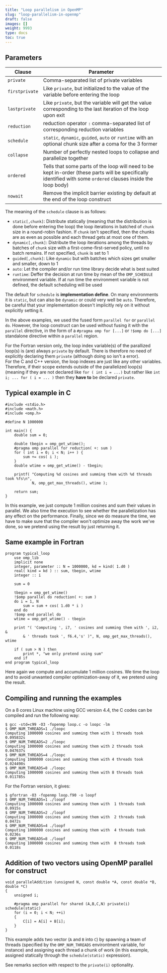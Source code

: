 ```yaml
---
title: "Loop parallelism in OpenMP"
slug: "loop-parallelism-in-openmp"
draft: false
images: []
weight: 9993
type: docs
toc: true
---
```


## Parameters
| Clause | Parameter |
| ------ | ------ |
| `private`| Comma-separated list of private variables |
| `firstprivate` | Like `private`, but initialized to the value of the variable before entering the loop |
| `lastprivate` | Like `private`, but the variable will get the value corresponding to the last iteration of the loop upon exit |
| `reduction` | reduction operator `:` comma-separated list of corresponding reduction variables |
| `schedule` | `static`, `dynamic`, `guided`, `auto` or `runtime` with an optional chunk size after a coma for the 3 former |
| `collapse` | Number of perfectly nested loops to collapse and parallelize together |
| `ordered` | Tells that some parts of the loop will need to be kept in-order (these parts will be specifically identified with some `ordered` clauses inside the loop body) |
| `nowait` | Remove the implicit barrier existing by default at the end of the loop construct | 



The meaning of the `schedule` clause is as follows:

 - `static[,chunk]`: Distribute statically (meaning that the distribution is done before entering the loop) the loop iterations in batched of `chunk` size in a round-robin fashion. If `chunk` isn't specified, then the chunks are as even as possible and each thread gets at most one of them.
 - `dynamic[,chunk]`: Distribute the loop iterations among the threads by batches of `chunk` size with a first-come-first-served policy, until no batch remains. If not specified, `chunk` is set to 1
 - `guided[,chunk]`: Like `dynamic` but with batches which sizes get smaller and smaller, down to 1
 - `auto`: Let the compiler and/or run time library decide what is best suited
 - `runtime`: Deffer the decision at run time by mean of the `OMP_SCHEDULE` environment variable. If at run time the environment variable is not defined, the default scheduling will be used

The default for `schedule` is **implementation define**. On many environments it is `static`, but can also be `dynamic` or could very well be `auto`. Therefore, be careful that your implementation doesn't implicitly rely on it without explicitly setting it.

In the above examples, we used the fused form `parallel for` or `parallel do`. However, the loop construct can be used without fusing it with the `parallel` directive, in the form of a `#pragma omp for [...]` or `!$omp do [...]` standalone directive within a `parallel` region.

For the Fortran version only, the loop index variable(s) of the parallized loop(s) is (are) always `private` by default. There is therefore no need of explicitly declaring them `private` (although doing so isn't a error).<br>
For the C and C++ version, the loop indexes are just like any other variables. Therefore, if their scope extends outside of the parallelized loop(s) (meaning if they are not declared like `for ( int i = ...)` but rather like `int i; ... for ( i = ... )` then they **have to** be declared `private`.

## Typical example in C
<!-- language: lang-c -->

    #include <stdio.h>
    #include <math.h>
    #include <omp.h>

    #define N 1000000

    int main() {
        double sum = 0;

        double tbegin = omp_get_wtime();
        #pragma omp parallel for reduction( +: sum )
        for ( int i = 0; i < N; i++ ) {
            sum += cos( i );
        }
        double wtime = omp_get_wtime() - tbegin;

        printf( "Computing %d cosines and summing them with %d threads took %fs\n",
                N, omp_get_max_threads(), wtime );

        return sum;
    }

In this example, we just compute 1 million cosines and sum their values in parallel. We also time the execution to see whether the parallelization has any effect on the performance. Finally, since we do measure the time, we have to make sure that the compiler won't optimize away the work we've done, so we pretend using the result by just returning it.

## Same example in Fortran
    program typical_loop
        use omp_lib
        implicit none
        integer, parameter :: N = 1000000, kd = kind( 1.d0 )
        real( kind = kd ) :: sum, tbegin, wtime
        integer :: i
    
        sum = 0

        tbegin = omp_get_wtime()
        !$omp parallel do reduction( +: sum )
        do i = 1, N
            sum = sum + cos( 1.d0 * i )
        end do
        !$omp end parallel do
        wtime = omp_get_wtime() - tbegin

        print "( 'Computing ', i7, ' cosines and summing them with ', i2, &
            & ' threads took ', f6.4,'s' )", N, omp_get_max_threads(), wtime

        if ( sum > N ) then
            print *, "we only pretend using sum"
        end if
    end program typical_loop

Here again we compute and accumulate 1 million cosines. We time the loop and to avoid unwanted compiler optimization-away of it, we pretend using the result. 

## Compiling and running the examples
On a 8 cores Linux machine using GCC version 4.4, the C codes can be compiled and run the following way:

    $ gcc -std=c99 -O3 -fopenmp loop.c -o loopc -lm
    $ OMP_NUM_THREADS=1 ./loopc
    Computing 1000000 cosines and summing them with 1 threads took 0.095832s
    $ OMP_NUM_THREADS=2 ./loopc
    Computing 1000000 cosines and summing them with 2 threads took 0.047637s
    $ OMP_NUM_THREADS=4 ./loopc
    Computing 1000000 cosines and summing them with 4 threads took 0.024498s
    $ OMP_NUM_THREADS=8 ./loopc
    Computing 1000000 cosines and summing them with 8 threads took 0.011785s

For the Fortran version, it gives:

    $ gfortran -O3 -fopenmp loop.f90 -o loopf
    $ OMP_NUM_THREADS=1 ./loopf
    Computing 1000000 cosines and summing them with  1 threads took 0.0915s
    $ OMP_NUM_THREADS=2 ./loopf
    Computing 1000000 cosines and summing them with  2 threads took 0.0472s
    $ OMP_NUM_THREADS=4 ./loopf
    Computing 1000000 cosines and summing them with  4 threads took 0.0236s
    $ OMP_NUM_THREADS=8 ./loopf
    Computing 1000000 cosines and summing them with  8 threads took 0.0118s


## Addition of two vectors using OpenMP parallel for construct
    void parallelAddition (unsigned N, const double *A, const double *B, double *C)
    {
        unsigned i;

        #pragma omp parallel for shared (A,B,C,N) private(i) schedule(static)
        for (i = 0; i < N; ++i)
        {
            C[i] = A[i] + B[i];
        }
    }

This example adds two vector (`A` and `B` into `C`) by spawning a team of threads (specified by the `OMP_NUM_THREADS` environtment variable, for instance) and assigning each thread a chunk of work (in this example, assigned statically through the `schedule(static)` expression).

See remarks section with respect to the `private(i)` optionality. 

